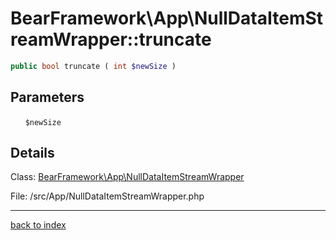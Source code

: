 # BearFramework\App\NullDataItemStreamWrapper::truncate

```php
public bool truncate ( int $newSize )
```

## Parameters

&nbsp;&nbsp;&nbsp;&nbsp;&nbsp;&nbsp;`$newSize`

## Details

Class: [BearFramework\App\NullDataItemStreamWrapper](bearframework.app.nulldataitemstreamwrapper.class.md)

File: /src/App/NullDataItemStreamWrapper.php

---

[back to index](index.md)

